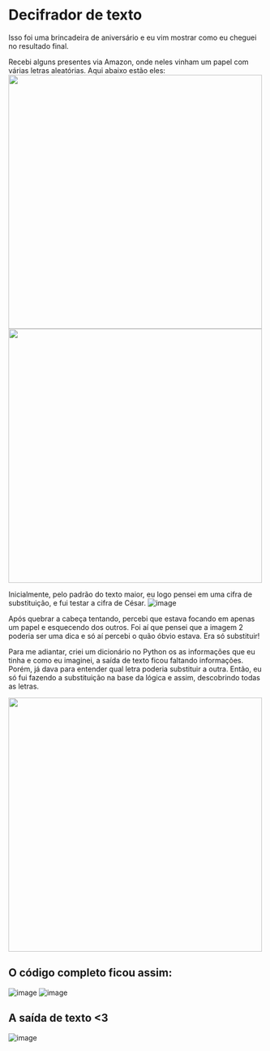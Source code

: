 # Decifrador de texto

Isso foi uma brincadeira de aniversário e eu vim mostrar como eu cheguei no resultado final.

Recebi alguns presentes via Amazon, onde neles vinham um papel com várias letras aleatórias.
Aqui abaixo estão eles:
<img src="https://github.com/user-attachments/assets/4e8162e2-7993-47f8-b4ab-982d7d15567c" height="500">
<img src="https://github.com/user-attachments/assets/68faa4f2-b40f-4e0f-b1cd-e0236e176362" height="500">

Inicialmente, pelo padrão do texto maior, eu logo pensei em uma cifra de substituição, e fui testar a cifra de César.
![image](https://github.com/user-attachments/assets/5b72fa6a-9303-4b7f-88a1-e4fd4b91da40)

Após quebrar a cabeça tentando, percebi que estava focando em apenas um papel e esquecendo dos outros. Foi aí que pensei que a imagem 2 poderia ser uma dica e só aí percebi o quão óbvio estava. Era só substituir!

Para me adiantar, criei um dicionário no Python os as informações que eu tinha e como eu imaginei, a saída de texto ficou faltando informações. Porém, já dava para entender qual letra poderia substituir a outra. 
Então, eu só fui fazendo a substituição na base da lógica e assim, descobrindo todas as letras.

<img src="https://github.com/user-attachments/assets/b713b3e3-ee1d-49fa-a00d-58c5ca2fdbd0" height="500">

## O código completo ficou assim:
![image](https://github.com/user-attachments/assets/532993fd-f0ad-4ff4-9f94-9829f1cd7c1f)
![image](https://github.com/user-attachments/assets/2c4afb02-6209-4eb0-b5b5-d5598fe9d352)

## A saída de texto <3
![image](https://github.com/user-attachments/assets/e651880d-2b25-4f41-a85f-ee606d4ba177)
